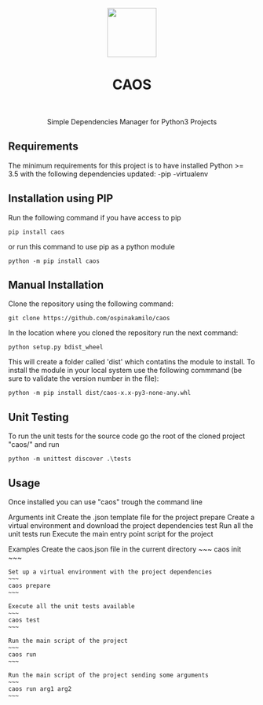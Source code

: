 <p align="center">
    <a href="https://github.com/ospinakamilo/caos" target="_blank">
        <img src="https://github.com/ospinakamilo/caos/blob/master/docs/img/caos_logo.svg" height="100px">
    </a>
    <h1 align="center">CAOS</h1>
    <br>
    <p align="center">Simple Dependencies Manager for Python3 Projects</p>
</p>

Requirements
------------

The minimum requirements for this project is to have installed Python >= 3.5
with the following dependencies updated:
    -pip
    -virtualenv


Installation using PIP
------------
Run the following command if you have access to pip
~~~
pip install caos
~~~
or run this command to use pip as a python module

~~~
python -m pip install caos
~~~


Manual Installation
------------
Clone the repository using the following command:
~~~
git clone https://github.com/ospinakamilo/caos
~~~

In the location where you cloned the repository run the next command:
~~~
python setup.py bdist_wheel
~~~
This will create a folder called 'dist' which contatins the module to install.
To install the module in your local system use the following commmand (be sure to validate the version number in the file):
~~~
python -m pip install dist/caos-x.x-py3-none-any.whl
~~~

Unit Testing
------------
To run the unit tests for the source code go the root of the cloned project "caos/" and run
~~~
python -m unittest discover .\tests
~~~

Usage
------------
Once installed you can use "caos" trough the command line

Arguments
    init
        Create the .json template file for the project
    prepare
        Create a virtual environment and download the project dependencies
    test
        Run all the unit tests
    run
        Execute the main entry point script for the project

Examples
    Create the caos.json file in the current directory
    ~~~
    caos init
    ~~~
        
    Set up a virtual environment with the project dependencies
    ~~~
    caos prepare
    ~~~
        
    Execute all the unit tests available
    ~~~
    caos test
    ~~~
        
    Run the main script of the project
    ~~~
    caos run
    ~~~
        
    Run the main script of the project sending some arguments 
    ~~~
    caos run arg1 arg2
    ~~~
        
